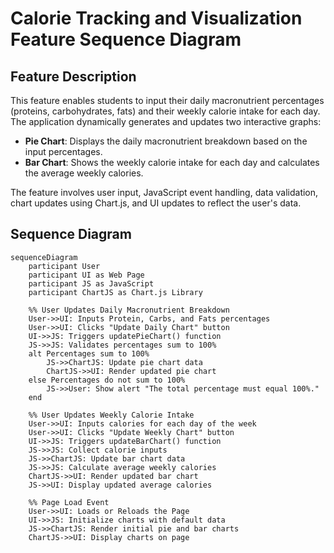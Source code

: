 # Calorie Tracking and Visualization Feature Sequence Diagram

## Feature Description

This feature enables students to input their daily macronutrient percentages (proteins, carbohydrates, fats) and their weekly calorie intake for each day. The application dynamically generates and updates two interactive graphs:

- **Pie Chart**: Displays the daily macronutrient breakdown based on the input percentages.
- **Bar Chart**: Shows the weekly calorie intake for each day and calculates the average weekly calories.

The feature involves user input, JavaScript event handling, data validation, chart updates using Chart.js, and UI updates to reflect the user's data.

## Sequence Diagram

```mermaid
sequenceDiagram
    participant User
    participant UI as Web Page
    participant JS as JavaScript
    participant ChartJS as Chart.js Library

    %% User Updates Daily Macronutrient Breakdown
    User->>UI: Inputs Protein, Carbs, and Fats percentages
    User->>UI: Clicks "Update Daily Chart" button
    UI->>JS: Triggers updatePieChart() function
    JS->>JS: Validates percentages sum to 100%
    alt Percentages sum to 100%
        JS->>ChartJS: Update pie chart data
        ChartJS->>UI: Render updated pie chart
    else Percentages do not sum to 100%
        JS->>User: Show alert "The total percentage must equal 100%."
    end

    %% User Updates Weekly Calorie Intake
    User->>UI: Inputs calories for each day of the week
    User->>UI: Clicks "Update Weekly Chart" button
    UI->>JS: Triggers updateBarChart() function
    JS->>JS: Collect calorie inputs
    JS->>ChartJS: Update bar chart data
    JS->>JS: Calculate average weekly calories
    ChartJS->>UI: Render updated bar chart
    JS->>UI: Display updated average calories

    %% Page Load Event
    User->>UI: Loads or Reloads the Page
    UI->>JS: Initialize charts with default data
    JS->>ChartJS: Render initial pie and bar charts
    ChartJS->>UI: Display charts on page
